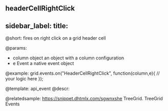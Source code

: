 headerCellRightClick
---
sidebar_label: 
title: 
---          

@short:
fires on right click on a grid header cell

@params:
- column		object		an object with a column configuration
- e				Event		a native event object


@example:
grid.events.on("HeaderCellRightClick", function(column,e){
    // your logic here
});


@template: api_event
@descr:


@relatedsample: https://snippet.dhtmlx.com/sgwnxshe	TreeGrid. TreeGrid Events
